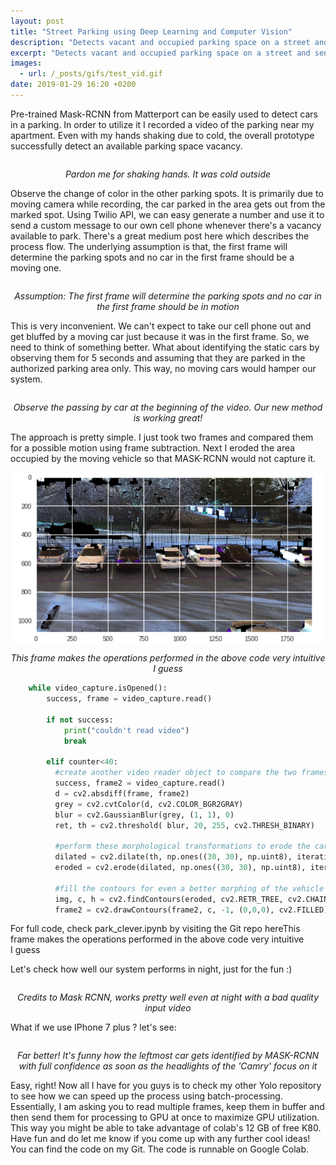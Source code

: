 ```yaml
---
layout: post
title: "Street Parking using Deep Learning and Computer Vision"
description: "Detects vacant and occupied parking space on a street and sends a text whenever a space is available to park"
excerpt: "Detects vacant and occupied parking space on a street and sends a text whenever a space is available to park"
images:
  - url: /_posts/gifs/test_vid.gif
date: 2019-01-29 16:20 +0200
---
```


Pre-trained Mask-RCNN from Matterport can be easily used to detect cars in a parking. In order to utilize it I recorded a video of the parking near my apartment. Even with my hands shaking due to cold, the overall prototype successfully detect an available parking space vacancy.

<p>
    <img src="https://github.com/ankit1khare/ankit1khare.github.io/blob/master/_posts/gifs/test_vid.gif?raw=true" style="max-width:100%;display: block;margin-left: auto;margin-right: auto;" alt>
    <center>
      <em>Pardon me for shaking hands. It was cold outside</em>
    </center>
</p>

Observe the change of color in the other parking spots. It is primarily due to moving camera while recording, the car parked in the area gets out from the marked spot. Using Twilio API, we can easy generate a number and use it to send a custom message to our own cell phone whenever there's a vacancy available to park. There's a great medium post here which describes the process flow. The underlying assumption is that, the first frame will determine the parking spots and no car in the first frame should be a moving one.

<p>
    <img src="https://github.com/ankit1khare/ankit1khare.github.io/blob/master/_posts/gifs/assumption_test1.gif?raw=true" style="max-width:100%;display: block;margin-left: auto;margin-right: auto;" alt>
    <center>
      <em>Assumption: The first frame will determine the parking spots and no car in the first frame should be in motion</em>
    </center>
</p>


This is very inconvenient. We can't expect to take our cell phone out and get bluffed by a moving car just because it was in the first frame. So, we need to think of something better. What about identifying the static cars by observing them for 5 seconds and assuming that they are parked in the authorized parking area only. This way, no moving cars would hamper our system.

<p>
    <img src="https://github.com/ankit1khare/ankit1khare.github.io/blob/master/_posts/gifs/better_test1.gif?raw=true" style="max-width:100%;display: block;margin-left: auto;margin-right: auto;" alt>
    <center>
      <em>Observe the passing by car at the beginning of the video. Our new method is working great!</em>
    </center>
</p>


The approach is pretty simple. I just took two frames and compared them for a possible motion using frame subtraction. Next I eroded the area occupied by the moving vehicle so that MASK-RCNN would not capture it.
<p>
    <img src="https://github.com/ankit1khare/ankit1khare.github.io/blob/master/_posts/gifs/1_x6wTWuWlwlnic30Mj61S0g.png?raw=true" style="max-width:100%;display: block;margin-left: auto;margin-right: auto;" alt>
    <center>
      <em>This frame makes the operations performed in the above code very intuitive I guess</em>
    </center>
</p>

```python
    while video_capture.isOpened():
        success, frame = video_capture.read()

        if not success:
            print("couldn't read video")
            break

        elif counter<40:
          #create another video reader object to compare the two frames   and verify the possibility of motion
          success, frame2 = video_capture.read()
          d = cv2.absdiff(frame, frame2)  
          grey = cv2.cvtColor(d, cv2.COLOR_BGR2GRAY)
          blur = cv2.GaussianBlur(grey, (1, 1), 0)
          ret, th = cv2.threshold( blur, 20, 255, cv2.THRESH_BINARY)

          #perform these morphological transformations to erode the car which is moving so that it is not detected by MASKRCNN. Take the erosion levels to be high. 
          dilated = cv2.dilate(th, np.ones((30, 30), np.uint8), iterations=1 )
          eroded = cv2.erode(dilated, np.ones((30, 30), np.uint8), iterations=1 )

          #fill the contours for even a better morphing of the vehicle
          img, c, h = cv2.findContours(eroded, cv2.RETR_TREE, cv2.CHAIN_APPROX_SIMPLE)
          frame2 = cv2.drawContours(frame2, c, -1, (0,0,0), cv2.FILLED)

```



For full code, check park_clever.ipynb by visiting the Git repo hereThis frame makes the operations performed in the above code very intuitive I guess



Let's check how well our system performs in night, just for the fun :)

<p>
    <img src="https://github.com/ankit1khare/ankit1khare.github.io/blob/master/_posts/gifs/night_blur_test.gif?raw=true" style="max-width:100%;display: block;margin-left: auto;margin-right: auto;" alt>
    <center>
      <em>Credits to Mask RCNN, works pretty well even at night with a bad quality input video</em>
    </center>
</p>

What if we use IPhone 7 plus ? let's see:
<p>
    <img src="https://github.com/ankit1khare/ankit1khare.github.io/blob/master/_posts/gifs/night_better_test.gif?raw=true" style="max-width:100%;display: block;margin-left: auto;margin-right: auto;" alt>
    <center>
    <em>Far better! It's funny how the leftmost car gets identified by MASK-RCNN with full confidence as soon as the headlights of the 'Camry' focus on it</em>
    </center>
</p>

Easy, right! Now all I have for you guys is to check my other Yolo repository to see how we can speed up the process using batch-processing. Essentially, I am asking you to read multiple frames, keep them in buffer and then send them for processing to GPU at once to maximize GPU utilization. This way you might be able to take advantage of colab's 12 GB of free K80.
Have fun and do let me know if you come up with any further cool ideas! You can find the code on my Git. The code is runnable on Google Colab.
